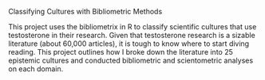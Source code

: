 Classifying Cultures with Bibliometric Methods

This project uses the bibliometrix in R to classify scientific cultures that use testosterone in their research. Given that testosterone research is a sizable literature (about 60,000 articles), it is tough to know where to start diving reading. This project outlines how I broke down the literature into 25 epistemic cultures and conducted bibliometric and scientometric analyses on each domain. 
